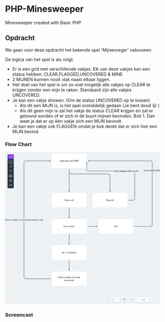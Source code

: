 # PHP-Minesweeper

Minesweeper created with Basic PHP.

## Opdracht
We gaan voor deze opdracht het bekende spel 'Mijnenveger' nabouwen.

De logica van het spel is als volgt.

- Er is een grid met verschillende vakjes. Elk van deze vakjes kan een status hebben: CLEAR,FLAGGED,UNCOVERED & MINE
- 2 MIJNEN kunnen nooit vlak naast elkaar liggen.
- Het doel van het spel is om zo snel mogelijk alle vakjes op CLEAR te krijgen zonder een mijn te raken. Standaard zijn alle vakjes UNCOVERED.
- Je kan een vakje showen.  (Om de status UNCOVERED op te lossen)
    - Als dit een MIJN is, is het spel onmiddelijk gedaan (Je bent dood 😛 )
    - Als dit geen mijn is zal het vakje de status CLEAR krijgen en zal er getoond worden of er zich in de buurt mijnen bevinden. Bvb 1. Dan weet je dat er op één vakje zich een MIJN bevindt.
- Je kan een vakje ook FLAGGEN omdat je bvb denkt dat er zich hier een MIJN bevind.

### Flow Chart

![](flow_chart.png)

### Screencast

